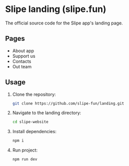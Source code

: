 # Slipe landing (slipe.fun)

The official source code for the Slipe app's landing page.

## Pages

- About app
- Support us
- Contacts
- Out team

## Usage

1. Clone the repository:

   ```bash
   git clone https://github.com/slipe-fun/landing.git
   ```

2. Navigate to the landing directory:

   ```bash
   cd slipe-website
   ```

3. Install dependencies:

    ```bash
    npm i
    ```

4. Run project: 

    ```bash
    npm run dev
    ```

